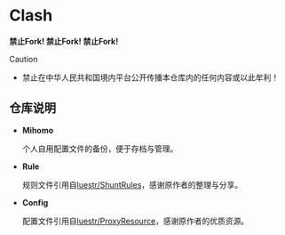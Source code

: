 # Clash

**禁止Fork! 禁止Fork! 禁止Fork!**

> [!CAUTION]
> 
> - 禁止在中华人民共和国境内平台公开传播本仓库内的任何内容或以此牟利！

## 仓库说明

- **Mihomo**

  个人自用配置文件的备份，便于存档与管理。
 
- **Rule**

  规则文件引用自[luestr/ShuntRules](https://github.com/luestr/ShuntRules/blob/main/README.md)，感谢原作者的整理与分享。
  
- **Config**

  配置文件引用自[luestr/ProxyResource](https://github.com/luestr/ProxyResource/blob/main/Tool/Clash/Config/README.md)，感谢原作者的优质资源。

